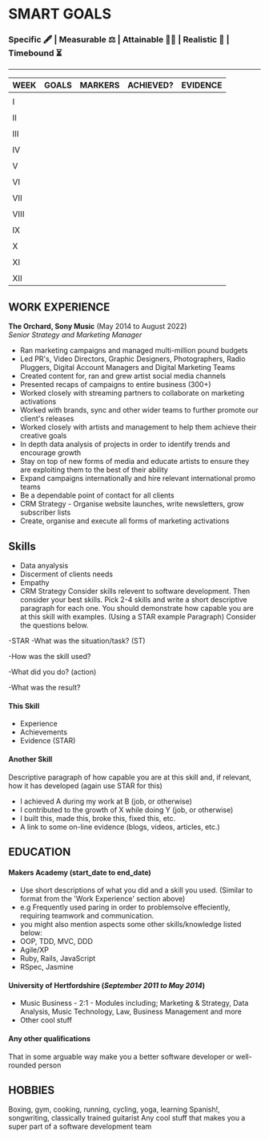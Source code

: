 # SMART GOALS
### Specific 🖋️ | Measurable ⚖️ | Attainable 🏋️‍♂️ | Realistic 🤔 | Timebound ⏳
--------------------------------------------------------------------------------------------------------------------------------------------


| **WEEK** |     **GOALS**     |    **MARKERS**    | **ACHIEVED?** |     **EVIDENCE**       |
| ---------|-------------------|-------------------|---------------|------------------------|
|                                                                                           |  
|    I     |                   |                   |               |                        |
|                                                                                           |  
|    II    |                   |                   |               |                        |
|                                                                                           |  
|    III   |                   |                   |               |                        |
|                                                                                           |  
|    IV    |                   |                   |               |                        |
|                                                                                           |  
|    V     |                   |                   |               |                        |
|                                                                                           |  
|    VI    |                   |                   |               |                        |
|                                                                                           |  
|    VII   |                   |                   |               |                        |
|                                                                                           |  
|    VIII  |                   |                   |               |                        |
|                                                                                           |  
|    IX    |                   |                   |               |                        |
|                                                                                           |  
|    X     |                   |                   |               |                        |
|                                                                                           |  
|    XI    |                   |                   |               |                        |
|                                                                                           |  
|    XII   |                   |                   |               |                        |



## WORK EXPERIENCE

**The Orchard, Sony Music** (May 2014 to August 2022)  
_Senior Strategy and Marketing Manager_

- Ran marketing campaigns and managed multi-million pound budgets 
- Led PR's, Video Directors, Graphic Designers, Photographers, Radio Pluggers, Digital Account Managers and Digital Marketing Teams 
- Created content for, ran and grew artist social media channels 
- Presented recaps of campaigns to entire business (300+) 
- Worked closely with streaming partners to collaborate on marketing activations
- Worked with brands, sync and other wider teams to further promote our client's releases 
- Worked closely with artists and management to help them achieve their creative goals
- In depth data analysis of projects in order to identify trends and encourage growth
- Stay on top of new forms of media and educate artists to ensure they are exploiting them to the best of their ability 
- Expand campaigns internationally and hire relevant international promo teams
- Be a dependable point of contact for all clients 
- CRM Strategy - Organise website launches, write newsletters, grow subscriber lists
- Create, organise and execute all forms of marketing activations

## Skills

- Data anyalysis 
- Discerment of clients needs 
- Empathy 
- CRM Strategy 
Consider skills relevent to software development. Then consider your best skills. Pick 2-4 skills and write a short descriptive paragraph for each one. You should demonstrate how capable you are at this skill with examples.
(Using a STAR example Paragraph) Consider the questions below.

-STAR
-What was the situation/task? (ST)

-How was the skill used?

-What did you do? (action)

-What was the result?


#### This Skill

- Experience
- Achievements
- Evidence (STAR)

#### Another Skill

Descriptive paragraph of how capable you are at this skill and, if relevant, how it has developed (again use STAR for this)

- I achieved A during my work at B (job, or otherwise)
- I contributed to the growth of X while doing Y (job, or otherwise)
- I built this, made this, broke this, fixed this, etc.
- A link to some on-line evidence (blogs, videos, articles, etc.)

## EDUCATION

#### Makers Academy (start_date to end_date)
- Use short descriptions of what you did and a skill you used. (Similar to format from the 'Work Experience' section above)
- e.g Frequently used paring in order to problemsolve effeciently, requiring teamwork and communication.
- you might also mention aspects some other skills/knowledge listed below: 
- OOP, TDD, MVC, DDD
- Agile/XP
- Ruby, Rails, JavaScript
- RSpec, Jasmine

#### University of Hertfordshire (_September 2011 to May 2014_)

- Music Business - 2:1 - Modules including; Marketing & Strategy, Data Analysis, Music Technology, Law, Business Management and more
- Other cool stuff

#### Any other qualifications

That in some arguable way make you a better software developer or well-rounded person

## HOBBIES
Boxing, gym, cooking, running, cycling, yoga, learning Spanish!, songwriting, classically trained guitarist
Any cool stuff that makes you a super part of a software development team

